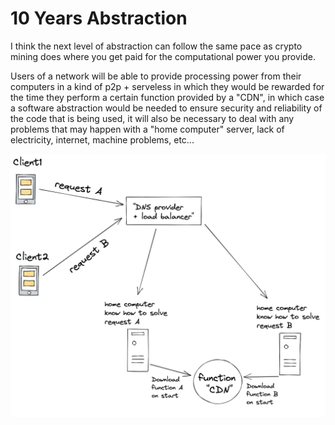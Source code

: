 # 10 Years Abstraction

I think the next level of abstraction can follow the same pace as crypto mining does where you get paid for the computational power you provide.

Users of a network will be able to provide processing power from their computers in a kind of p2p + serveless in which they would be rewarded for the time they perform a certain function provided by a "CDN", in which case a software abstraction would be needed to ensure security and reliability of the code that is being used, it will also be necessary to deal with any problems that may happen with a "home computer" server, lack of electricity, internet, machine problems, etc...


<p align="center">
  <img src="./arch.png" width="600" >
</p>

